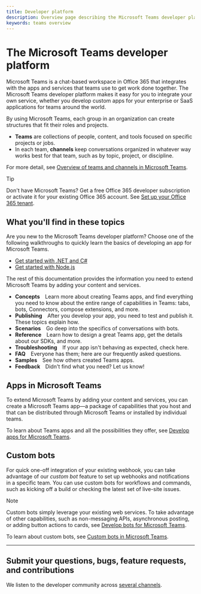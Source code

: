 ```yaml
---
title: Developer platform
description: Overview page describing the Microsoft Teams developer platform
keywords: teams overview
---
```


# The Microsoft Teams developer platform

Microsoft Teams is a chat-based workspace in Office 365 that integrates with the apps and services that teams use to get work done together. The Microsoft Teams developer platform makes it easy for you to integrate your own service, whether you develop custom apps for your enterprise or SaaS applications for teams around the world.

By using Microsoft Teams, each group in an organization can create structures that fit their roles and projects.

* **Teams** are collections of people, content, and tools focused on specific projects or jobs.
* In each team, **channels** keep conversations organized in whatever way works best for that team, such as by topic, project, or discipline.

For more detail, see [Overview of teams and channels in Microsoft Teams](https://docs.microsoft.com/en-us/MicrosoftTeams/teams-channels-overview).

> [!TIP]
> Don't have Microsoft Teams? Get a free Office 365 developer subscription or activate it for your existing Office 365 account. See [Set up your Office 365 tenant](~/get-started/get-started#1-set-up-your-office-365-tenant).

## What you'll find in these topics

Are you new to the Microsoft Teams developer platform? Choose one of the following walkthroughs to quickly learn the basics of developing an app for Microsoft Teams.

*	[Get started with .NET and C#](~/get-started/get-started-dotnet)
*	[Get started with Node.js](~/get-started/get-started-nodejs)

The rest of this documentation provides the information you need to extend Microsoft Teams by adding your content and services.

* **Concepts**&emsp;Learn more about creating Teams apps, and find everything you need to know about the entire range of capabilities in Teams: tabs, bots, Connectors, compose extensions, and more.
* **Publishing**&emsp;After you develop your app, you need to test and publish it. These topics explain how.
* **Scenarios**&emsp;Go deep into the specifics of conversations with bots.
* **Reference**&emsp;Learn how to design a great Teams app, get the details about our SDKs, and more.
* **Troubleshooting**&emsp;If your app isn't behaving as expected, check here.
* **FAQ**&emsp;Everyone has them; here are our frequently asked questions.
* **Samples**&emsp;See how others created Teams apps.
* **Feedback**&emsp;Didn't find what you need? Let us know!

## Apps in Microsoft Teams

To extend Microsoft Teams by adding your content and services, you can create a Microsoft Teams app&mdash;a package of capabilities that you host and that can be distributed through Microsoft Teams or installed by individual teams.

To learn about Teams apps and all the possibilities they offer, see [Develop apps for Microsoft Teams](~/concepts/apps/apps-overview).

## Custom bots

For quick one-off integration of your existing webhook, you can take advantage of our *custom bot* feature to set up webhooks and notifications in a specific team. You can use custom bots for workflows and commands, such as kicking off a build or checking the latest set of live-site issues.

> [!NOTE]
> Custom bots simply leverage your existing web services. To take advantage of other capabilities, such as non-messaging APIs, asynchronous posting, or adding button actions to cards, see [Develop bots for Microsoft Teams](~/concepts/bots/bots-overview).

To learn about custom bots, see [Custom bots in Microsoft Teams](~/concepts/custom-bot).

---

## Submit your questions, bugs, feature requests, and contributions

We listen to the developer community across [several channels](~/feedback).
